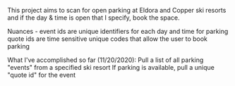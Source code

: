 This project aims to scan for open parking at Eldora and Copper ski resorts and if the day & time is open that
I specify, book the space.

Nuances - event ids are unique identifiers for each day and time for parking
quote ids are time sensitive unique codes that allow the user to book parking

What I've accomplished so far (11/20/2020):
Pull a list of all parking "events" from a specified ski resort
If parking is available, pull a unique "quote id" for the event
